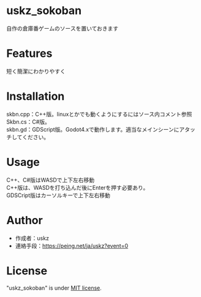 # uskz_sokoban
自作の倉庫番ゲームのソースを置いておきます

# Features
短く簡潔にわかりやすく

# Installation
skbn.cpp：C++版。linuxとかでも動くようにするにはソース内コメント参照  
Skbn.cs：C#版。  
skbn.gd：GDScript版。Godot4.xで動作します。適当なメインシーンにアタッチしてください。

# Usage
C++、C#版はWASDで上下左右移動  
C++版は、WASDを打ち込んだ後にEnterを押す必要あり。  
GDSCript版はカーソルキーで上下左右移動

# Author
* 作成者：uskz
* 連絡手段：https://peing.net/ja/uskz?event=0

# License
"uskz_sokoban" is under [MIT license](https://en.wikipedia.org/wiki/MIT_License).

